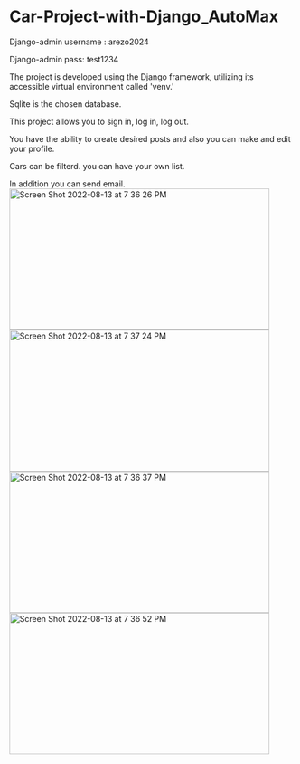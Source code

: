 # Car-Project-with-Django_AutoMax
Django-admin username : arezo2024

Django-admin pass: test1234



The project is developed using the Django framework, utilizing its accessible virtual environment called 'venv.'

Sqlite is the chosen database.

This project allows you to sign in, log in, log out.

You have the ability to create desired posts and also you can make and edit your profile.

Cars can be filterd. you can have your own list.

In addition you can send email.
<img width="460" height="250" alt="Screen Shot 2022-08-13 at 7 36 26 PM" src="https://github.com/arezokh/Car-Project-with-Django_AutoMax/assets/160070951/3ff3a1e0-e930-438d-8b7e-073119e80f17">
<img width="460" height="250" alt="Screen Shot 2022-08-13 at 7 37 24 PM" src="https://github.com/arezokh/Car-Project-with-Django_AutoMax/assets/160070951/0268f281-7f9e-40cf-bb6f-f6868de8f6ac">
<img width="460" height="250" alt="Screen Shot 2022-08-13 at 7 36 37 PM" src="https://github.com/arezokh/Car-Project-with-Django_AutoMax/assets/160070951/e0bc01a5-4f82-4b67-ba70-b7db374965e6">
<img width="460" height="250" alt="Screen Shot 2022-08-13 at 7 36 52 PM" src="https://github.com/arezokh/Car-Project-with-Django_AutoMax/assets/160070951/2d2a612c-08e1-4cbc-845a-05be1fdc4404">
